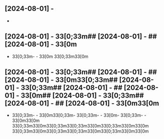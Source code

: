 ## [2024-08-01] - 
- 

## [2024-08-01] - 33[0;33m## [2024-08-01] - ## [2024-08-01] - 33[0m
- 33[0;33m- - 33[0m
33[0;33m33[0m
## [2024-08-01] - 33[0;33m## [2024-08-01] - ## [2024-08-01] - 33[0m33[0;33m## [2024-08-01] - 33[0;33m## [2024-08-01] - ## [2024-08-01] - 33[0m## [2024-08-01] - 33[0;33m## [2024-08-01] - ## [2024-08-01] - 33[0m33[0m
- 33[0;33m- - 33[0m33[0;33m- 33[0;33m- - 33[0m- 33[0;33m- - 33[0m33[0m
33[0;33m33[0m33[0;33m33[0;33m33[0m33[0;33m33[0m33[0m
33[0;33m33[0m33[0;33m33[0;33m33[0m33[0;33m33[0m33[0m
